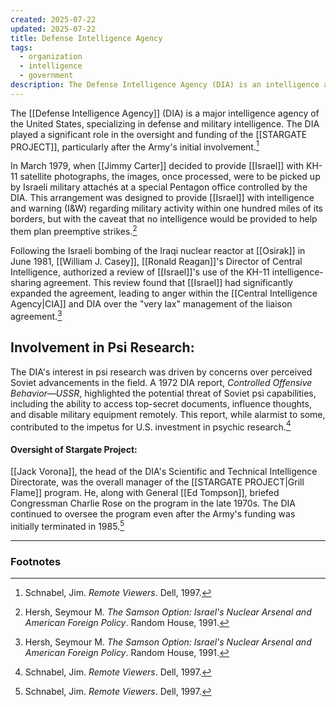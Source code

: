 ```yaml
---
created: 2025-07-22
updated: 2025-07-22
title: Defense Intelligence Agency
tags:
  - organization
  - intelligence
  - government
description: The Defense Intelligence Agency (DIA) is an intelligence agency of the United States federal government, specializing in defense and military intelligence.
---
```

The [[Defense Intelligence Agency]] (DIA) is a major intelligence agency of the United States, specializing in defense and military intelligence. The DIA played a significant role in the oversight and funding of the [[STARGATE PROJECT]], particularly after the Army's initial involvement.[^1]

In March 1979, when [[Jimmy Carter]] decided to provide [[Israel]] with KH-11 satellite photographs, the images, once processed, were to be picked up by Israeli military attachés at a special Pentagon office controlled by the DIA. This arrangement was designed to provide [[Israel]] with intelligence and warning (I&W) regarding military activity within one hundred miles of its borders, but with the caveat that no intelligence would be provided to help them plan preemptive strikes.[^2]

Following the Israeli bombing of the Iraqi nuclear reactor at [[Osirak]] in June 1981, [[William J. Casey]], [[Ronald Reagan]]'s Director of Central Intelligence, authorized a review of [[Israel]]'s use of the KH-11 intelligence-sharing agreement. This review found that [[Israel]] had significantly expanded the agreement, leading to anger within the [[Central Intelligence Agency|CIA]] and DIA over the "very lax" management of the liaison agreement.[^2]

## Involvement in Psi Research:
The DIA's interest in psi research was driven by concerns over perceived Soviet advancements in the field. A 1972 DIA report, *Controlled Offensive Behavior—USSR*, highlighted the potential threat of Soviet psi capabilities, including the ability to access top-secret documents, influence thoughts, and disable military equipment remotely. This report, while alarmist to some, contributed to the impetus for U.S. investment in psychic research.[^1]

#### Oversight of Stargate Project:
[[Jack Vorona]], the head of the DIA's Scientific and Technical Intelligence Directorate, was the overall manager of the [[STARGATE PROJECT|Grill Flame]] program. He, along with General [[Ed Tompson]], briefed Congressman Charlie Rose on the program in the late 1970s. The DIA continued to oversee the program even after the Army's funding was initially terminated in 1985.[^1]

---

### Footnotes
[^1]: Schnabel, Jim. *Remote Viewers*. Dell, 1997.
[^2]: Hersh, Seymour M. *The Samson Option: Israel's Nuclear Arsenal and American Foreign Policy*. Random House, 1991.